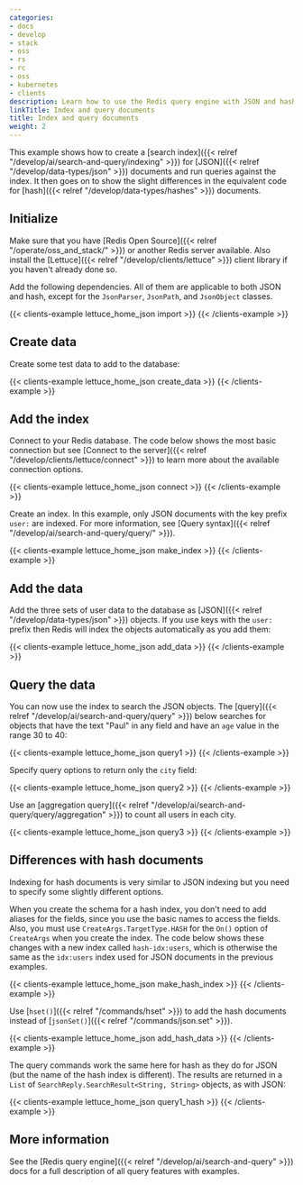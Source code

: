 ```yaml
---
categories:
- docs
- develop
- stack
- oss
- rs
- rc
- oss
- kubernetes
- clients
description: Learn how to use the Redis query engine with JSON and hash documents.
linkTitle: Index and query documents
title: Index and query documents
weight: 2
---
```


This example shows how to create a
[search index]({{< relref "/develop/ai/search-and-query/indexing" >}})
for [JSON]({{< relref "/develop/data-types/json" >}}) documents and
run queries against the index. It then goes on to show the slight differences
in the equivalent code for [hash]({{< relref "/develop/data-types/hashes" >}})
documents.

## Initialize

Make sure that you have [Redis Open Source]({{< relref "/operate/oss_and_stack/" >}})
or another Redis server available. Also install the
[Lettuce]({{< relref "/develop/clients/lettuce" >}}) client library if you
haven't already done so.

Add the following dependencies. All of them are applicable to both JSON and hash,
except for the `JsonParser`, `JsonPath`, and `JsonObject` classes.

{{< clients-example lettuce_home_json import >}}
{{< /clients-example >}}

## Create data

Create some test data to add to the database:

{{< clients-example lettuce_home_json create_data >}}
{{< /clients-example >}}

## Add the index

Connect to your Redis database. The code below shows the most
basic connection but see
[Connect to the server]({{< relref "/develop/clients/lettuce/connect" >}})
to learn more about the available connection options.

{{< clients-example lettuce_home_json connect >}}
{{< /clients-example >}}

Create an index. In this example, only JSON documents with the key prefix `user:` are indexed. For more information, see [Query syntax]({{< relref "/develop/ai/search-and-query/query/" >}}).

{{< clients-example lettuce_home_json make_index >}}
{{< /clients-example >}}

## Add the data

Add the three sets of user data to the database as
[JSON]({{< relref "/develop/data-types/json" >}}) objects.
If you use keys with the `user:` prefix then Redis will index the
objects automatically as you add them:

{{< clients-example lettuce_home_json add_data >}}
{{< /clients-example >}}

## Query the data

You can now use the index to search the JSON objects. The
[query]({{< relref "/develop/ai/search-and-query/query" >}})
below searches for objects that have the text "Paul" in any field
and have an `age` value in the range 30 to 40:

{{< clients-example lettuce_home_json query1 >}}
{{< /clients-example >}}

Specify query options to return only the `city` field:

{{< clients-example lettuce_home_json query2 >}}
{{< /clients-example >}}

Use an
[aggregation query]({{< relref "/develop/ai/search-and-query/query/aggregation" >}})
to count all users in each city.

{{< clients-example lettuce_home_json query3 >}}
{{< /clients-example >}}

## Differences with hash documents

Indexing for hash documents is very similar to JSON indexing but you
need to specify some slightly different options.

When you create the schema for a hash index, you don't need to
add aliases for the fields, since you use the basic names to access
the fields. Also, you must use `CreateArgs.TargetType.HASH` for the `On()`
option of `CreateArgs` when you create the index. The code below shows these
changes with a new index called `hash-idx:users`, which is otherwise the same as
the `idx:users` index used for JSON documents in the previous examples.

{{< clients-example lettuce_home_json make_hash_index >}}
{{< /clients-example >}}

Use [`hset()`]({{< relref "/commands/hset" >}}) to add the hash
documents instead of [`jsonSet()`]({{< relref "/commands/json.set" >}}).

{{< clients-example lettuce_home_json add_hash_data >}}
{{< /clients-example >}}

The query commands work the same here for hash as they do for JSON (but
the name of the hash index is different). The results are returned in 
a `List` of `SearchReply.SearchResult<String, String>` objects, as with JSON:

{{< clients-example lettuce_home_json query1_hash >}}
{{< /clients-example >}}

## More information

See the [Redis query engine]({{< relref "/develop/ai/search-and-query" >}}) docs
for a full description of all query features with examples.

